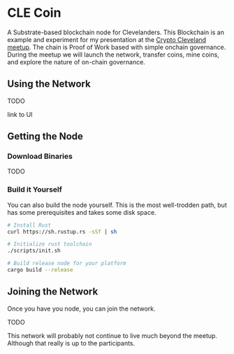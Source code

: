 # CLE Coin

A Substrate-based blockchain node for Clevelanders. This Blockchain is an example and experiment for my presentation at the [Crypto Cleveland meetup](https://www.meetup.com/crypto-cleveland/events/268646500). The chain is Proof of Work based with simple onchain governance. During the meetup we will launch the network, transfer coins, mine coins, and explore the nature of on-chain governance.

## Using the Network

TODO

link to UI

## Getting the Node

### Download Binaries

TODO

### Build it Yourself
You can also build the node yourself. This is the most well-trodden path, but has some prerequisites and takes some disk space.

```bash
# Install Rust
curl https://sh.rustup.rs -sSf | sh

# Initialize rust toolchain
./scripts/init.sh

# Build release node for your platform
cargo build --release
```

## Joining the Network

Once you have you node, you can join the network.

TODO

This network will probably not continue to live much beyond the meetup. Although that really is up to the participants.
